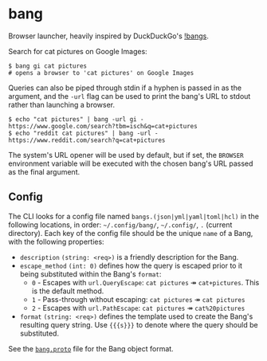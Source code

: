 # bang

Browser launcher, heavily inspired by DuckDuckGo's [!bangs][ddg-bangs].

Search for cat pictures on Google Images:

```console
$ bang gi cat pictures
# opens a browser to 'cat pictures' on Google Images
```

Queries can also be piped through stdin if a hyphen is passed in as the argument, and the `-url` flag can be used to print the bang's URL to stdout rather than launching a browser.

```console
$ echo "cat pictures" | bang -url gi -
https://www.google.com/search?tbm=isch&q=cat+pictures
$ echo "reddit cat pictures" | bang -url -
https://www.reddit.com/search?q=cat+pictures
```

The system's URL opener will be used by default, but if set, the `BROWSER` environment variable will be executed with the chosen bang's URL passed as the final argument.

## Config

The CLI looks for a config file named `bangs.(json|yml|yaml|toml|hcl)` in the following locations, in order: `~/.config/bang/`, `~/.config/`, `.` (current directory). Each key of the config file should be the unique `name` of a Bang, with the following properties:

- `description` `(string: <req>)` is a friendly description for the Bang.
- `escape_method` `(int: 0)` defines how the query is escaped prior to it being substituted within the Bang's `format`:
  - `0` - Escapes with `url.QueryEscape`: `cat pictures` &Rarr; `cat+pictures`. This is the default method.
  - `1` - Pass-through without escaping: `cat pictures` &Rarr; `cat pictures`
  - `2` - Escapes with `url.PathEscape`: `cat pictures` &Rarr; `cat%20pictures`
- `format` `(string: <req>)` defines the template used to create the Bang's resulting query string. Use `{{{s}}}` to denote where the query should be substituted.

See the [`bang.proto`](bang.proto) file for the Bang object format.

[ddg-bangs]: https://duckduckgo.com/bang
